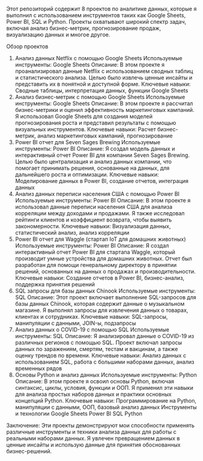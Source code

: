 Этот репозиторий содержит 8 проектов по аналитике данных, которые я выполнил с использованием инструментов таких как Google Sheets, Power BI, SQL и Python. Проекты охватывают широкий спектр задач, включая анализ бизнес-метрик, прогнозирование продаж, визуализацию данных и многое другое.

Обзор проектов
1. Анализ данных Netflix с помощью Google Sheets
Используемые инструменты: Google Sheets
Описание: В этом проекте я проанализировал данные Netflix с использованием сводных таблиц и статистического анализа. Целью было извлечь ценные инсайты и представить их в понятной и доступной форме.
Ключевые навыки: Сводные таблицы, интерпретация данных, функции Google Sheets
2. Анализ бизнес-метрик с помощью Google Sheets
Используемые инструменты: Google Sheets
Описание: В этом проекте я рассчитал бизнес-метрики и оценил эффективность маркетинговых кампаний. Я использовал Google Sheets для создания моделей прогнозирования роста и представил результаты с помощью визуальных инструментов.
Ключевые навыки: Расчет бизнес-метрик, анализ маркетинговых кампаний, прогнозирование
3. Power BI отчет для Seven Sages Brewing
Используемые инструменты: Power BI
Описание: Я создал модель данных и интерактивный отчет Power BI для компании Seven Sages Brewing. Целью было централизация и анализ данных компании, что помогает принимать решения, основанные на данных, для дальнейшего роста и оптимизации.
Ключевые навыки: Моделирование данных в Power BI, создание отчетов, интеграция данных
4. Анализ данных переписи населения США с помощью Power BI
Используемые инструменты: Power BI
Описание: В этом проекте я использовал данные переписи населения США для анализа корреляции между доходами и продажами. Я также исследовал рейтинги клиентов и коэффициент возврата, чтобы выявить закономерности.
Ключевые навыки: Визуализация данных, статистический анализ, анализ корреляции
5. Power BI отчет для Waggle (стартап IoT для домашних животных)
Используемые инструменты: Power BI
Описание: Я создал интерактивный отчет Power BI для стартапа Waggle, который производит умные устройства для домашних животных. Отчет был разработан для помощи генеральному директору в принятии решений, основанных на данных о продажах и производительности.
Ключевые навыки: Создание отчетов в Power BI, бизнес-анализ, поддержка принятия решений
6. SQL запросы для базы данных Chinook
Используемые инструменты: SQL
Описание: Этот проект включает выполнение SQL-запросов для базы данных Chinook, которая содержит данные о музыкальном магазине. Я выполнял запросы для извлечения данных о товарах, клиентах и сотрудниках.
Ключевые навыки: SQL-запросы, манипуляции с данными, JOIN-ы, подзапросы
7. Анализ данных о COVID-19 с помощью SQL
Используемые инструменты: SQL
Описание: Я анализировал данные о COVID-19 из различных регионов с помощью SQL. Проект включал запросы данных по заражениям, смертям, тестам и вакцинам, а также оценку трендов по времени.
Ключевые навыки: Анализ данных с использованием SQL, работа с большими наборами данных, анализ временных рядов
8. Основы Python и анализ данных
Используемые инструменты: Python
Описание: В этом проекте я освоил основы Python, включая синтаксис, циклы, условия, функции и ООП. Я применил эти навыки для анализа простых наборов данных и практики основных концепций Python.
Ключевые навыки: Программирование на Python, манипуляции с данными, ООП, базовый анализ данных
Инструменты и технологии
Google Sheets
Power BI
SQL
Python

Заключение:
Эти проекты демонстрируют мои способности применять различные инструменты и техники анализа данных для работы с реальными наборами данных. Я увлечен превращением данных в ценные инсайты и использую данные для принятия обоснованных бизнес-решений.
